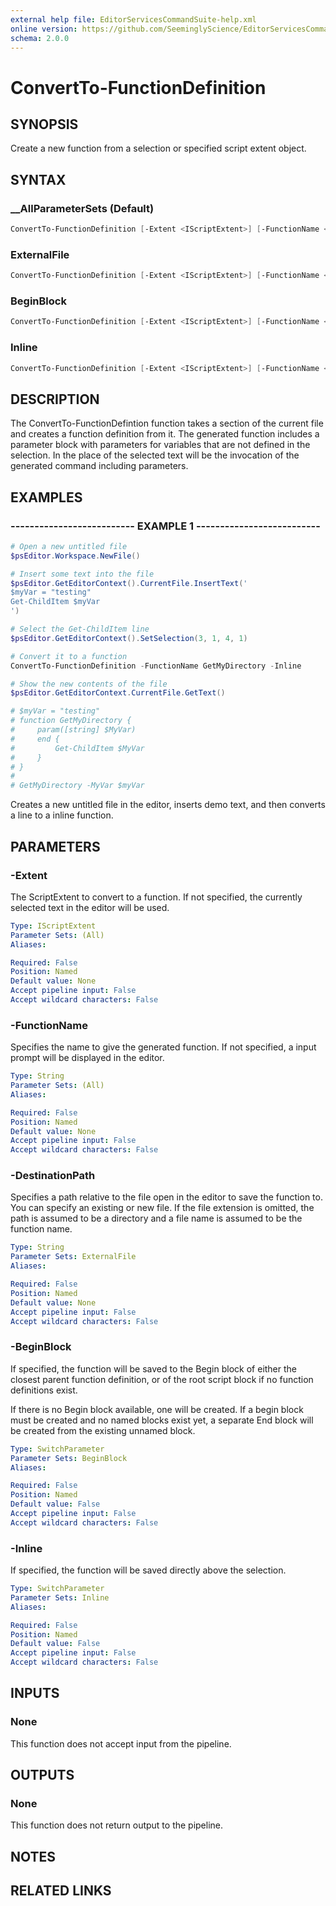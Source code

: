 ```yaml
---
external help file: EditorServicesCommandSuite-help.xml
online version: https://github.com/SeeminglyScience/EditorServicesCommandSuite/blob/master/docs/en-US/ConvertTo-FunctionDefinition.md
schema: 2.0.0
---
```


# ConvertTo-FunctionDefinition

## SYNOPSIS

Create a new function from a selection or specified script extent object.

## SYNTAX

### __AllParameterSets (Default)

```powershell
ConvertTo-FunctionDefinition [-Extent <IScriptExtent>] [-FunctionName <String>]
```

### ExternalFile

```powershell
ConvertTo-FunctionDefinition [-Extent <IScriptExtent>] [-FunctionName <String>] [-DestinationPath <String>]
```

### BeginBlock

```powershell
ConvertTo-FunctionDefinition [-Extent <IScriptExtent>] [-FunctionName <String>] [-BeginBlock]
```

### Inline

```powershell
ConvertTo-FunctionDefinition [-Extent <IScriptExtent>] [-FunctionName <String>] [-Inline]
```

## DESCRIPTION

The ConvertTo-FunctionDefintion function takes a section of the current file and creates a function
definition from it. The generated function includes a parameter block with parameters for variables
that are not defined in the selection. In the place of the selected text will be the invocation of
the generated command including parameters.

## EXAMPLES

### -------------------------- EXAMPLE 1 --------------------------

```powershell
# Open a new untitled file
$psEditor.Workspace.NewFile()

# Insert some text into the file
$psEditor.GetEditorContext().CurrentFile.InsertText('
$myVar = "testing"
Get-ChildItem $myVar
')

# Select the Get-ChildItem line
$psEditor.GetEditorContext().SetSelection(3, 1, 4, 1)

# Convert it to a function
ConvertTo-FunctionDefinition -FunctionName GetMyDirectory -Inline

# Show the new contents of the file
$psEditor.GetEditorContext.CurrentFile.GetText()

# $myVar = "testing"
# function GetMyDirectory {
#     param([string] $MyVar)
#     end {
#         Get-ChildItem $MyVar
#     }
# }
#
# GetMyDirectory -MyVar $myVar

```

Creates a new untitled file in the editor, inserts demo text, and then converts a line to a inline function.

## PARAMETERS

### -Extent

The ScriptExtent to convert to a function. If not specified, the currently selected text in the editor will be used.

```yaml
Type: IScriptExtent
Parameter Sets: (All)
Aliases:

Required: False
Position: Named
Default value: None
Accept pipeline input: False
Accept wildcard characters: False
```

### -FunctionName

Specifies the name to give the generated function. If not specified, a input prompt will be displayed
in the editor.

```yaml
Type: String
Parameter Sets: (All)
Aliases:

Required: False
Position: Named
Default value: None
Accept pipeline input: False
Accept wildcard characters: False
```

### -DestinationPath

Specifies a path relative to the file open in the editor to save the function to. You can specify an
existing or new file. If the file extension is omitted, the path is assumed to be a directory and a
file name is assumed to be the function name.

```yaml
Type: String
Parameter Sets: ExternalFile
Aliases:

Required: False
Position: Named
Default value: None
Accept pipeline input: False
Accept wildcard characters: False
```

### -BeginBlock

If specified, the function will be saved to the Begin block of either the closest parent function
definition, or of the root script block if no function definitions exist.

If there is no Begin block available, one will be created. If a begin block must be created and no
named blocks exist yet, a separate End block will be created from the existing unnamed block.

```yaml
Type: SwitchParameter
Parameter Sets: BeginBlock
Aliases:

Required: False
Position: Named
Default value: False
Accept pipeline input: False
Accept wildcard characters: False
```

### -Inline

If specified, the function will be saved directly above the selection.

```yaml
Type: SwitchParameter
Parameter Sets: Inline
Aliases:

Required: False
Position: Named
Default value: False
Accept pipeline input: False
Accept wildcard characters: False
```

## INPUTS

### None

This function does not accept input from the pipeline.

## OUTPUTS

### None

This function does not return output to the pipeline.

## NOTES

## RELATED LINKS
